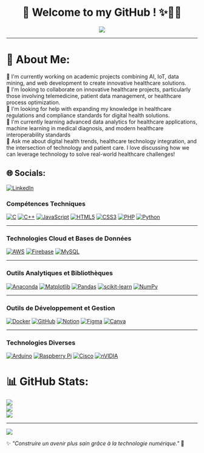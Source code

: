 <h1 align="center">👋 Welcome to my GitHub ! ✨👩‍💻</h1>

<p align="center">
  <img src="https://readme-typing-svg.herokuapp.com?font=Courier+New&size=25&pause=1000&color=5F9EA0&center=true&vCenter=true&width=800&lines=Digital+Health+Engineering+Student;Passionate+about+AI+and+Healthcare+Solutions;Data+Mining+%7C+Machine+Learning+%7C+IoT;Innovating+for+a+More+Connected+and+Healthier+Future!;Let's+leverage+technology+to+improve+healthcare+%F0%9F%8F%97%EF%B8%8F">
</p>



---

# 💫 About Me:
🔭 I'm currently working on academic projects combining AI, IoT, data mining, and web development to create innovative healthcare solutions.<br>
👯 I'm looking to collaborate on innovative healthcare projects, particularly those involving telemedicine, patient data management, or healthcare process optimization.<br>
🤝 I'm looking for help with expanding my knowledge in healthcare regulations and compliance standards for digital health solutions.<br>
🌱 I'm currently learning advanced data analytics for healthcare applications, machine learning in medical diagnosis, and modern healthcare interoperability standards <br>
💬 Ask me about digital health trends, healthcare technology integration, and the intersection of technology and patient care. I love discussing how we can leverage technology to solve real-world healthcare challenges!


## 🌐 Socials: 
[![LinkedIn](https://img.shields.io/badge/LinkedIn-%230077B5.svg?logo=linkedin&logoColor=white)](https://www.linkedin.com/in/nada-benchaou-105514253/)


### **Compétences Techniques**

[![C](https://img.shields.io/badge/c-%2300599C.svg?style=for-the-badge&logo=c&logoColor=white)](https://en.cppreference.com/w/c)
[![C++](https://img.shields.io/badge/c++-%2300599C.svg?style=for-the-badge&logo=c%2B%2B&logoColor=white)](https://isocpp.org/)
[![JavaScript](https://img.shields.io/badge/javascript-%23323330.svg?style=for-the-badge&logo=javascript&logoColor=%23F7DF1E)](https://developer.mozilla.org/fr/docs/Web/JavaScript)
[![HTML5](https://img.shields.io/badge/html5-%23E34F26.svg?style=for-the-badge&logo=html5&logoColor=white)](https://developer.mozilla.org/fr/docs/Web/HTML)
[![CSS3](https://img.shields.io/badge/css3-%231572B6.svg?style=for-the-badge&logo=css3&logoColor=white)](https://developer.mozilla.org/fr/docs/Web/CSS)
[![PHP](https://img.shields.io/badge/php-%23777BB4.svg?style=for-the-badge&logo=php&logoColor=white)](https://www.php.net/)
[![Python](https://img.shields.io/badge/python-3670A0?style=for-the-badge&logo=python&logoColor=ffdd54)](https://www.python.org/)

---

### **Technologies Cloud et Bases de Données**

[![AWS](https://img.shields.io/badge/AWS-%23FF9900.svg?style=for-the-badge&logo=amazon-aws&logoColor=white)](https://aws.amazon.com/)
[![Firebase](https://img.shields.io/badge/firebase-%23039BE5.svg?style=for-the-badge&logo=firebase)](https://firebase.google.com/)
[![MySQL](https://img.shields.io/badge/mysql-4479A1.svg?style=for-the-badge&logo=mysql&logoColor=white)](https://www.mysql.com/)

---

### **Outils Analytiques et Bibliothèques**

[![Anaconda](https://img.shields.io/badge/Anaconda-%2344A833.svg?style=for-the-badge&logo=anaconda&logoColor=white)](https://www.anaconda.com/)
[![Matplotlib](https://img.shields.io/badge/Matplotlib-%23ffffff.svg?style=for-the-badge&logo=Matplotlib&logoColor=black)](https://matplotlib.org/)
[![Pandas](https://img.shields.io/badge/pandas-%23150458.svg?style=for-the-badge&logo=pandas&logoColor=white)](https://pandas.pydata.org/)
[![scikit-learn](https://img.shields.io/badge/scikit--learn-%23F7931E.svg?style=for-the-badge&logo=scikit-learn&logoColor=white)](https://scikit-learn.org/)
[![NumPy](https://img.shields.io/badge/numpy-%23013243.svg?style=for-the-badge&logo=numpy&logoColor=white)](https://numpy.org/)

---

### **Outils de Développement et Gestion**

[![Docker](https://img.shields.io/badge/docker-%230db7ed.svg?style=for-the-badge&logo=docker&logoColor=white)](https://www.docker.com/)
[![GitHub](https://img.shields.io/badge/github-%23121011.svg?style=for-the-badge&logo=github&logoColor=white)](https://github.com/)
[![Notion](https://img.shields.io/badge/Notion-%23000000.svg?style=for-the-badge&logo=notion&logoColor=white)](https://www.notion.so/)
[![Figma](https://img.shields.io/badge/figma-%23F24E1E.svg?style=for-the-badge&logo=figma&logoColor=white)](https://www.figma.com/)
[![Canva](https://img.shields.io/badge/Canva-%2300C4CC.svg?style=for-the-badge&logo=Canva&logoColor=white)](https://www.canva.com/)

---

### **Technologies Diverses**

[![Arduino](https://img.shields.io/badge/-Arduino-00979D?style=for-the-badge&logo=Arduino&logoColor=white)](https://www.arduino.cc/)
[![Raspberry Pi](https://img.shields.io/badge/-Raspberry_Pi-C51A4A?style=for-the-badge&logo=Raspberry-Pi)](https://www.raspberrypi.org/)
[![Cisco](https://img.shields.io/badge/cisco-%23049fd9.svg?style=for-the-badge&logo=cisco&logoColor=black)](https://www.cisco.com/)
[![nVIDIA](https://img.shields.io/badge/nVIDIA-%2376B900.svg?style=for-the-badge&logo=nVIDIA&logoColor=white)](https://www.nvidia.com/)


# 📊 GitHub Stats:
![](https://github-readme-stats.vercel.app/api?username=BNAD-A&theme=bear&hide_border=false&include_all_commits=true&count_private=false)<br/>
![](https://github-readme-streak-stats.herokuapp.com/?user=BNAD-A&theme=bear&hide_border=false)<br/>
![](https://github-readme-stats.vercel.app/api/top-langs/?username=BNAD-A&theme=bear&hide_border=false&include_all_commits=true&count_private=false&layout=compact)

---
[![](https://visitcount.itsvg.in/api?id=BNAD-A&icon=0&color=0)](https://visitcount.itsvg.in)


✨ *"Construire un avenir plus sain grâce à la technologie numérique."* 🚀  
